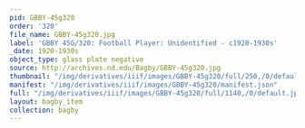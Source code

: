 ```yaml
---
pid: GBBY-45g320
order: '320'
file_name: GBBY-45g320.jpg
label: 'GBBY 45G/320: Football Player: Unidentified - c1920-1930s'
_date: 1920-1930s
object_type: glass plate negative
source: http://archives.nd.edu/Bagby/GBBY-45g320.jpg
thumbnail: "/img/derivatives/iiif/images/GBBY-45g320/full/250,/0/default.jpg"
manifest: "/img/derivatives/iiif/images/GBBY-45g320/manifest.json"
full: "/img/derivatives/iiif/images/GBBY-45g320/full/1140,/0/default.jpg"
layout: bagby_item
collection: bagby
---
```

